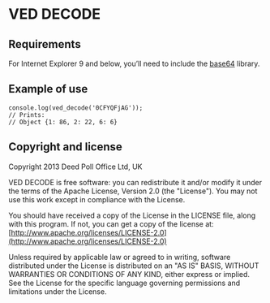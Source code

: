 VED DECODE
==========

## Requirements

For Internet Explorer 9 and below, you’ll need to include the [base64](http://code.google.com/p/stringencoders/source/browse/trunk/javascript/base64.js) library.

## Example of use

    console.log(ved_decode('0CFYQFjAG'));
    // Prints:
    // Object {1: 86, 2: 22, 6: 6}

## Copyright and license

Copyright 2013 Deed Poll Office Ltd, UK

VED DECODE is free software: you can redistribute it and/or modify
it under the terms of the Apache License, Version 2.0 (the "License").
You may not use this work except in compliance with the License.

You should have received a copy of the License in the LICENSE file,
along with this program.  If not, you can get a copy of the license at:
  [http://www.apache.org/licenses/LICENSE-2.0](http://www.apache.org/licenses/LICENSE-2.0)

Unless required by applicable law or agreed to in writing, software
distributed under the License is distributed on an "AS IS" BASIS,
WITHOUT WARRANTIES OR CONDITIONS OF ANY KIND, either express or implied.
See the License for the specific language governing permissions and
limitations under the License.

